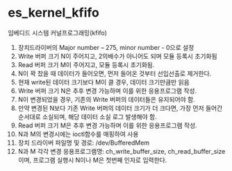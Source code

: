 # es_kernel_kfifo
임베디드 시스템 커널프로그래밍(kfifo)
1)	장치드라이버의 Major number – 275, minor number - 0으로 설정
2)	Write 버퍼 크기 N이 주어지고, 2의배수가 아니어도 되며 모듈 등록시 초기화됨
3)	Read 버퍼 크기 M이 주어지고, 모듈 등록시 초기화됨.
4)	N이 꽉 찼을 때 데이터가 들어오면, 먼저 들어온 것부터 선입선출로 제거한다.
5)	현재 write된 데이터 크기보다 M이 클 경우, 데이터 크기만큼만 읽음
6)	Write 버퍼 크기 N은 추후 변경 가능하며 이를 위한 응용프로그램 작성.
7)	N이 변경되었을 경우, 기존의 Write 버퍼의 데이터들은 유지되어야 함.
8)	만약 변경된 N보다 기존 Write 버퍼의 데이터 크기가 더 크다면, 가장 먼저 들어간 순서대로 소실되며, 해당 데이터 소실 로그 발생해야 함.
9)	Read 버퍼 크기 M은 추후 변경 가능하며 이를 위한 응용프로그램 작성.
10)	N과 M의 변경시에는 ioctl함수를 매핑하여 사용
11)	장치 드라이버 파일명 및 경로: /dev/BufferedMem
12)	N과 M 각각 변경 응용프로그램명: ch_write_buffer_size, ch_read_buffer_size이며, 프로그램 실행시 N이나 M은 첫번째 인자로 입력한다.
